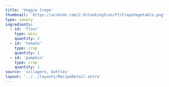 ```yaml
---
title: 'Veggie Crepe'
thumbnail: 'https://acnhcdn.com/2.0/CookingIcon/FtrCrepeVegetable.png'
type: savory
ingredients:
  - id: 'flour'
    type: misc
    quantity: 2
  - id: 'tomato'
    type: crop
    quantity: 1
  - id: 'pumpkin'
    type: crop
    quantity: 1
source: 'villagers, bottles'
layout: '../../layouts/RecipeDetail.astro'
---
```

